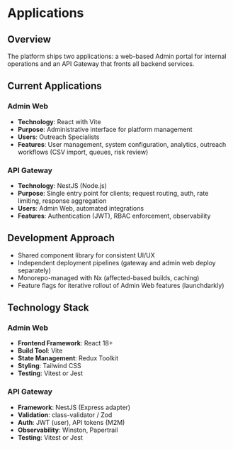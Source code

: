 # Applications

## Overview

The platform ships two applications: a web-based Admin portal for internal operations and an API Gateway that fronts all backend services.

## Current Applications

### Admin Web

- **Technology**: React with Vite
- **Purpose**: Administrative interface for platform management
- **Users**: Outreach Specialists
- **Features**: User management, system configuration, analytics, outreach workflows (CSV import, queues, risk review)

### API Gateway

- **Technology**: NestJS (Node.js)
- **Purpose**: Single entry point for clients; request routing, auth, rate limiting, response aggregation
- **Users**: Admin Web, automated integrations
- **Features**: Authentication (JWT), RBAC enforcement, observability

## Development Approach

- Shared component library for consistent UI/UX
- Independent deployment pipelines (gateway and admin web deploy separately)
- Monorepo-managed with Nx (affected-based builds, caching)
- Feature flags for iterative rollout of Admin Web features (launchdarkly)

## Technology Stack

### Admin Web

- **Frontend Framework**: React 18+
- **Build Tool**: Vite
- **State Management**: Redux Toolkit
- **Styling**: Tailwind CSS
- **Testing**: Vitest or Jest

### API Gateway

- **Framework**: NestJS (Express adapter)
- **Validation**: class-validator / Zod
- **Auth**: JWT (user), API tokens (M2M)
- **Observability**: Winston, Papertrail
- **Testing**: Vitest or Jest
